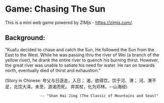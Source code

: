 # Game: Chasing The Sun
This is a mini web game powered by ZIMjs - https://zimjs.com/.

## Background:

"Kuafu decided to chase and catch the Sun, He followed the Sun from the East to the West.
While he was passing thru the river of Wei (a branch of the yellow river), he drank the 
entire river to quench his burning thirst. However, the great river was unable to satiate
his need for water. He ran on towards north, eventually died of thirst and exhaustion."
	
(Story in Chinese: 夸父与日逐走，入日； 渴，欲得饮，饮于河、渭； 河、渭不足，北饮大泽。未至，道渴而死。
弃其杖，化为邓林。--山海经)

					-- "Shan Hai Jing (The Classic of Mountains and Seas)"
					

